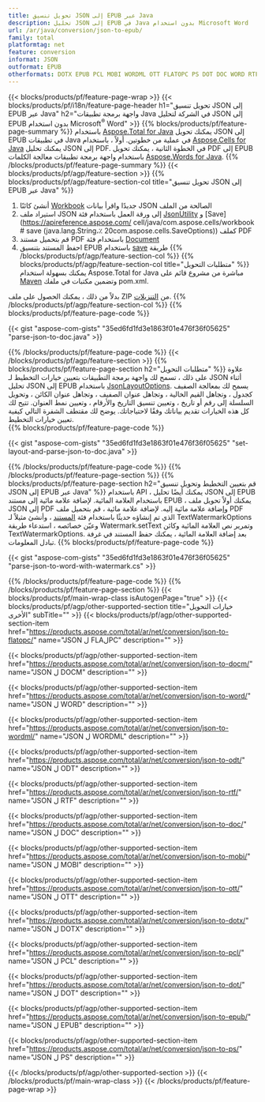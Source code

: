 ```yaml
---
title: تحويل تنسيق JSON إلى EPUB عبر Java
description: تحليل JSON إلى EPUB في Java بدون استخدام Microsoft Word
url: /ar/java/conversion/json-to-epub/
family: total
platformtag: net
feature: conversion
informat: JSON
outformat: EPUB
otherformats: DOTX EPUB PCL MOBI WORDML OTT FLATOPC PS DOT DOC WORD RTF ODT DOCM
---
```

{{< blocks/products/pf/feature-page-wrap >}}
{{< blocks/products/pf/i18n/feature-page-header h1="تحويل تنسيق JSON إلى EPUB عبر Java" h2="واجهة برمجة تطبيقات Java في الشركة لتحليل JSON إلى EPUB بدون استخدام Microsoft<sup>&reg;</sup> Word" >}}
{{% blocks/products/pf/feature-page-summary %}}
باستخدام [Aspose.Total for Java](https://products.aspose.com/total/java/) يمكنك تحويل JSON إلى EPUB في تطبيقات Java في عملية من خطوتين. أولاً ، باستخدام [Aspose.Cells for Java](https://products.aspose.com/cells/java/) يمكنك تحليل JSON إلى PDF. في الخطوة الثانية ، يمكنك تحويل PDF إلى EPUB باستخدام واجهة برمجة تطبيقات معالجة الكلمات [Aspose.Words for Java](https://products.aspose.com/words/java/).
{{% /blocks/products/pf/feature-page-summary  %}}
{{< blocks/products/pf/agp/feature-section >}}
{{% blocks/products/pf/agp/feature-section-col title="تحويل تنسيق JSON إلى EPUB عبر Java" %}}
1. أنشئ كائنًا [Workbook](https://apireference.aspose.com/cells/java/com.aspose.cells/Workbook) جديدًا واقرأ بيانات JSON الصالحة من الملف
2. استيراد ملف JSON إلى ورقة العمل باستخدام فئة [JsonUtility](https://apireference.aspose.com/cells/java/com.aspose.cells/JsonUtility) و [Save](https://apireference.aspose.com/ cell/java/com.aspose.cells/workbook # save (java.lang.String،٪ 20com.aspose.cells.SaveOptions)) كملف PDF
3. قم بتحميل مستند PDF باستخدام فئة [Document](https://apireference.aspose.com/words/java/com.aspose.words/Document)
4. احفظ المستند بتنسيق EPUB باستخدام [save](https://apireference.aspose.com/words/java/com.aspose.words/Document#save(java.lang.String.com.aspose.words.SaveOptions)) طريقة
{{% /blocks/products/pf/agp/feature-section-col %}}
{{% blocks/products/pf/agp/feature-section-col title="متطلبات التحويل" %}}
يمكنك بسهولة استخدام Aspose.Total for Java مباشرة من مشروع قائم على [Maven](https://repository.aspose.com/webapp/#/artifacts/browse/tree/General/repo/com/aspose/aspose-total) وتضمين مكتبات في ملفك pom.xml.

بدلاً من ذلك ، يمكنك الحصول على ملف ZIP من [التنزيلات](https://downloads.aspose.com/total/java).
{{% /blocks/products/pf/agp/feature-section-col %}}
{{% blocks/products/pf/feature-page-code %}}

{{< gist "aspose-com-gists" "35ed6fd1fd3e1863f01e476f36f05625" "parse-json-to-doc.java" >}}


{{% /blocks/products/pf/feature-page-code %}}
{{< /blocks/products/pf/agp/feature-section >}}
{{% blocks/products/pf/feature-page-section  h2="متطلبات التحويل" %}}
علاوة على ذلك ، تسمح لك واجهة برمجة التطبيقات بتعيين خيارات التخطيط لـ JSON أثناء تحليل JSON إلى EPUB باستخدام [JsonLayoutOptions](https://apireference.aspose.com/cells/java/com.aspose.cells/jsonlayoutoptions). يسمح لك بمعالجة الصفيف كجدول ، وتجاهل القيم الخالية ، وتجاهل عنوان الصفيف ، وتجاهل عنوان الكائن ، وتحويل السلسلة إلى رقم أو تاريخ ، وتعيين تنسيق التاريخ والأرقام ، وتعيين نمط العنوان. تتيح لك كل هذه الخيارات تقديم بياناتك وفقًا لاحتياجاتك. يوضح لك مقتطف الشفرة التالي كيفية تعيين خيارات التخطيط.  
{{% blocks/products/pf/feature-page-code %}}

{{< gist "aspose-com-gists" "35ed6fd1fd3e1863f01e476f36f05625" "set-layout-and-parse-json-to-doc.java" >}}

{{% /blocks/products/pf/feature-page-code  %}}
{{% /blocks/products/pf/feature-page-section %}}
{{% blocks/products/pf/feature-page-section  h2="قم بتعيين التخطيط وتحويل تنسيق JSON إلى EPUB عبر Java" %}}
باستخدام API ، يمكنك أيضًا تحليل JSON إلى EPUB باستخدام العلامة المائية. لإضافة علامة مائية إلى مستند EPUB ، يمكنك أولاً تحويل ملف JSON إلى PDF وإضافة علامة مائية إليه. لإضافة علامة مائية ، قم بتحميل ملف PDF الذي تم إنشاؤه حديثًا باستخدام فئة [المستند](https://apireference.aspose.com/words/java/com.aspose.words/Document) ، وأنشئ مثيلاً لـ TextWatermarkOptions وعيّن خصائصه ، استدعاء طريقة Watermark.setText وتمرير نص العلامة المائية وكائن TextWatermarkOptions. بعد إضافة العلامة المائية ، يمكنك حفظ المستند في غرفة تبادل المعلومات. 
{{% blocks/products/pf/feature-page-code %}}

{{< gist "aspose-com-gists" "35ed6fd1fd3e1863f01e476f36f05625" "parse-json-to-word-with-watermark.cs" >}}

{{% /blocks/products/pf/feature-page-code  %}}
{{% /blocks/products/pf/feature-page-section %}}
{{< blocks/products/pf/main-wrap-class isAutogenPage="true" >}}
{{< blocks/products/pf/agp/other-supported-section title="خيارات التحويل الأخرى" subTitle="" >}}
{{< blocks/products/pf/agp/other-supported-section-item href="https://products.aspose.com/total/ar/net/conversion/json-to-flatopc/" name="JSON ل FLAلPC" description="" >}}

{{< blocks/products/pf/agp/other-supported-section-item href="https://products.aspose.com/total/ar/net/conversion/json-to-docm/" name="JSON ل DOCM" description="" >}}

{{< blocks/products/pf/agp/other-supported-section-item href="https://products.aspose.com/total/ar/net/conversion/json-to-word/" name="JSON ل WORD" description="" >}}

{{< blocks/products/pf/agp/other-supported-section-item href="https://products.aspose.com/total/ar/net/conversion/json-to-wordml/" name="JSON ل WORDML" description="" >}}

{{< blocks/products/pf/agp/other-supported-section-item href="https://products.aspose.com/total/ar/net/conversion/json-to-odt/" name="JSON ل ODT" description="" >}}

{{< blocks/products/pf/agp/other-supported-section-item href="https://products.aspose.com/total/ar/net/conversion/json-to-rtf/" name="JSON ل RTF" description="" >}}

{{< blocks/products/pf/agp/other-supported-section-item href="https://products.aspose.com/total/ar/net/conversion/json-to-doc/" name="JSON ل DOC" description="" >}}

{{< blocks/products/pf/agp/other-supported-section-item href="https://products.aspose.com/total/ar/net/conversion/json-to-mobi/" name="JSON ل MOBI" description="" >}}

{{< blocks/products/pf/agp/other-supported-section-item href="https://products.aspose.com/total/ar/net/conversion/json-to-ott/" name="JSON ل OTT" description="" >}}

{{< blocks/products/pf/agp/other-supported-section-item href="https://products.aspose.com/total/ar/net/conversion/json-to-dotx/" name="JSON ل DOTX" description="" >}}

{{< blocks/products/pf/agp/other-supported-section-item href="https://products.aspose.com/total/ar/net/conversion/json-to-pcl/" name="JSON ل PCL" description="" >}}

{{< blocks/products/pf/agp/other-supported-section-item href="https://products.aspose.com/total/ar/net/conversion/json-to-dot/" name="JSON ل DOT" description="" >}}

{{< blocks/products/pf/agp/other-supported-section-item href="https://products.aspose.com/total/ar/net/conversion/json-to-epub/" name="JSON ل EPUB" description="" >}}

{{< blocks/products/pf/agp/other-supported-section-item href="https://products.aspose.com/total/ar/net/conversion/json-to-ps/" name="JSON ل PS" description="" >}}


{{< /blocks/products/pf/agp/other-supported-section >}}
{{< /blocks/products/pf/main-wrap-class >}}
{{< /blocks/products/pf/feature-page-wrap >}}